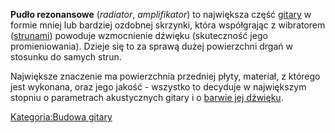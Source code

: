 **Pudło rezonansowe** (*radiator*, *amplifikator*) to największa część
[gitary](gitara "wikilink") w formie mniej lub bardziej ozdobnej
skrzynki, która współgrając z wibratorem ([strunami](struny "wikilink"))
powoduje wzmocnienie dźwięku (skuteczność jego promieniowania). Dzieje
się to za sprawą dużej powierzchni drgań w stosunku do samych strun.

Największe znaczenie ma powierzchnia przedniej płyty, materiał, z
którego jest wykonana, oraz jego jakość - wszystko to decyduje w
największym stopniu o parametrach akustycznych gitary i o [barwie jej
dźwięku](barwa_dźwięku "wikilink").

[Kategoria:Budowa gitary](Kategoria:Budowa_gitary "wikilink")
